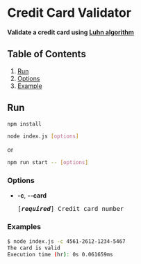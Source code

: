 # Credit Card Validator

**Validate a credit card using [Luhn algorithm](https://en.wikipedia.org/wiki/Luhn_algorithm)**

## Table of Contents

1. [Run](#run)
2. [Options](#options)
3. [Example](#examples)

## Run

```bash
npm install
```

```bash
node index.js [options]
```

or

```bash
npm run start -- [options]
```

### Options

- **-c**, **--card**
    <pre>[<em><b>required</b></em>] Credit card number</pre>

### Examples

```bash
$ node index.js -c 4561-2612-1234-5467
The card is valid
Execution time (hr): 0s 0.061659ms
```
